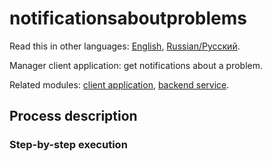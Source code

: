 # notificationsaboutproblems

Read this in other languages: [English](notificationsaboutproblems.md), [Russian/Русский](notificationsaboutproblems.ru.md). 

Manager client application: get notifications about a problem.

Related modules: [client application](../../frontend/managerclient.md), [backend service](../../backend/managerbackend.md).

## Process description

### Step-by-step execution
